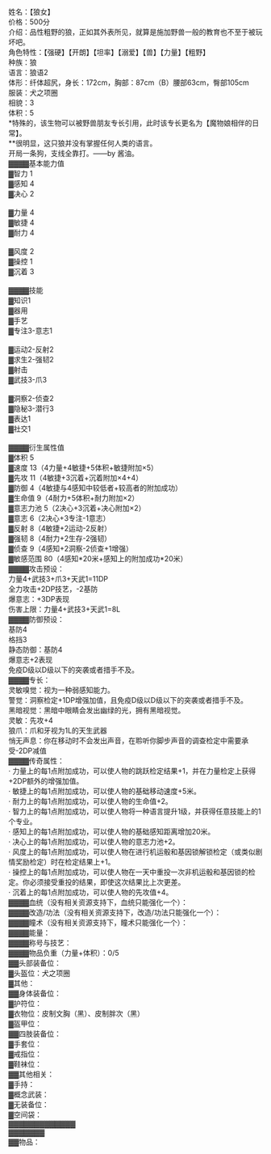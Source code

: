 <title>狼女</title>
<meta name="GENERATOR" content="WinCHM">
<meta http-equiv="Content-Type" content="text/html; charset=gb2312">
<br>姓名：【狼女】  
<br>价格：500分
<br>介绍：品性粗野的狼，正如其外表所见，就算是施加野兽一般的教育也不至于被玩坏吧。 
<br>角色特性：【强硬】【开朗】【坦率】【溺爱】【兽】【力量】【粗野】 
<br>种族：狼 
<br>语言：狼语2
<br>体形：纤体超尻，身长：172cm，胸部：87cm（B）腰部63cm，臀部105cm 
<br>服装：犬之项圈 
<br>相貌：3 
<br>体积：5 
<br>*特殊的，该生物可以被野兽朋友专长引用，此时该专长更名为【魔物娘相伴的日常】。 
<br>**很明显，这只狼并没有掌握任何人类的语言。 
<br>开局一条狗，支线全靠打。——by 酱油。
<br>▓▓▓▓基本能力值
<br>▓智力 1
<br>▓感知 4
<br>▓决心 2
<br>
<br>▓力量 4
<br>▓敏捷 4
<br>▓耐力 4
<br>
<br>▓风度 2
<br>▓操控 1
<br>▓沉着 3
<br>
<br>▓▓▓▓技能
<br>▓知识1
<br>▓器用
<br>▓手艺
<br>▓专注3-意志1
<br>
<br>▓运动2-反射2
<br>▓求生2-强韧2
<br>▓射击
<br>▓武技3-爪3
<br>
<br>▓洞察2-侦查2
<br>▓隐秘3-潜行3
<br>▓表达1
<br>▓社交1
<br>
<br>▓▓▓▓衍生属性值
<br>▓体积 5
<br>▓速度 13（4力量+4敏捷+5体积+敏捷附加×5）
<br>▓先攻 11（4敏捷+3沉着+沉着附加×4+4）
<br>▓防御 4（4敏捷与4感知中较低者+较高者的附加成功）
<br>▓生命值 9（4耐力+5体积+耐力附加×2）
<br>▓意志力池 5（2决心+3沉着+决心附加×2）
<br>▓意志 6（2决心+3专注-1意志） 
<br>▓反射 8（4敏捷+2运动-2反射） 
<br>▓强韧 8（4耐力+2生存-2强韧） 
<br>▓侦查 9（4感知+2洞察-2侦查+1增强） 
<br>▓敏感范围 80（4感知*20米+感知上的附加成功*20米）
<br>▓▓▓▓攻击预设：
<br>力量4+武技3+爪3+天武1=11DP
<br>全力攻击+2DP技艺，-2基防
<br>爆意志：+3DP表现
<br>伤害上限：力量4+武技3+天武1=8L
<br>▓▓▓▓防御预设：
<br>基防4
<br>格挡3
<br>静态防御：基防4
<br>爆意志+2表现
<br>免疫D级以D级以下的突袭或者措手不及。
<br>▓▓▓▓专长：
<br>灵敏嗅觉：视为一种弱感知能力。
<br>警觉：洞察检定+1DP增强加值，且免疫D级以D级以下的突袭或者措手不及。
<br>黑暗视觉：黑暗中眼睛会发出幽绿的光，拥有黑暗视觉。
<br>灵敏：先攻+4
<br>狼爪：爪和牙视为1L的天生武器
<br>悄无声息：你在移动时不会发出声音，在聆听你脚步声音的调查检定中需要承受-2DP减值
<br>▓▓▓▓传奇属性：
<br>· 力量上的每1点附加成功，可以使人物的跳跃检定结果+1，并在力量检定上获得+2DP额外的增强加值。 
<br>· 敏捷上的每1点附加成功，可以使人物的基础移动速度+5米。 
<br>· 耐力上的每1点附加成功，可以使人物的生命值+2。 
<br>· 智力上的每1点附加成功，可以使人物将一种语言提升1级，并获得任意技能上的1个专业。 
<br>· 感知上的每1点附加成功，可以使人物的基础感知距离增加20米。 
<br>· 决心上的每1点附加成功，可以使人物的意志力池+2。 
<br>· 风度上的每1点附加成功，可以使人物在进行机运骰和基因锁解锁检定（或类似剧情奖励检定）时在检定结果上+1。 
<br>· 操控上的每1点附加成功，可以使人物在一天中重投一次非机运骰和基因锁的检定。你必须接受重投的结果，即使这次结果比上次更差。 
<br>· 沉着上的每1点附加成功，可以使人物的先攻值+4。
<br>▓▓▓▓血统（没有相关资源支持下，血统只能强化一个）：
<br>▓▓▓▓改造/功法（没有相关资源支持下，改造/功法只能强化一个）：
<br>▓▓▓▓瞳术（没有相关资源支持下，瞳术只能强化一个）：
<br>▓▓▓▓能量：
<br>▓▓▓▓称号与技艺：
<br>▓▓▓▓物品负重（力量+体积）：0/5
<br>▓▓头部装备位：
<br>▓头盔位：犬之项圈
<br>▓其他：
<br>▓▓身体装备位：
<br>▓护符位：
<br>▓衣物位：皮制文胸（黑）、皮制胖次（黑）
<br>▓盔甲位：
<br>▓▓四肢装备位：
<br>▓手套位：
<br>▓戒指位：
<br>▓鞋袜位：
<br>▓▓其他相关：
<br>▓手持：
<br>▓概念武装：
<br>▓无装备位：
<br>▓空间袋：
<br>▓▓▓▓▓▓▓▓▓▓▓▓▓
<br>▓▓▓▓▓▓▓
<br>▓▓物品：
<br>